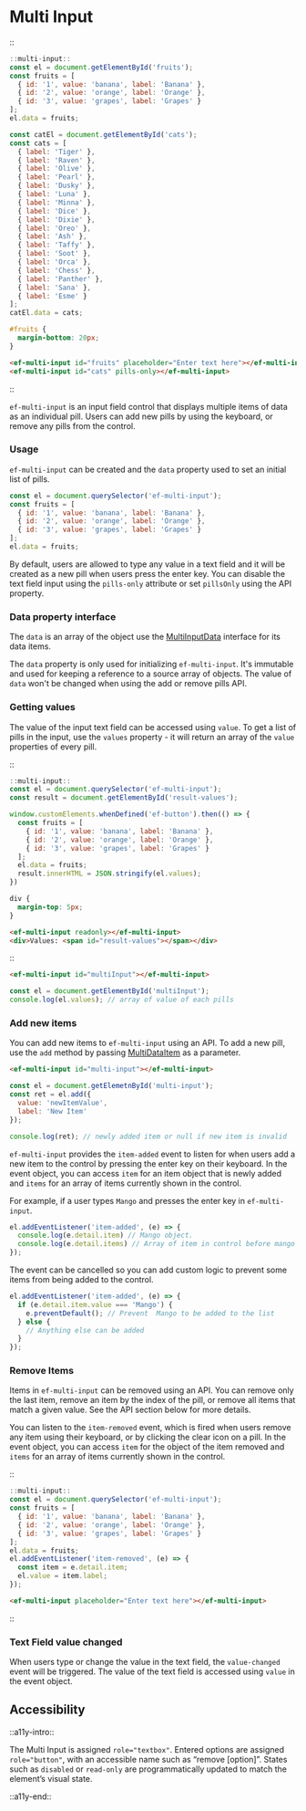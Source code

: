 <!--
type: page
title: Multi Input
location: ./elements/multi-input
layout: default
-->

# Multi Input

::
```javascript
::multi-input::
const el = document.getElementById('fruits');
const fruits = [
  { id: '1', value: 'banana', label: 'Banana' },
  { id: '2', value: 'orange', label: 'Orange' },
  { id: '3', value: 'grapes', label: 'Grapes' }
];
el.data = fruits;

const catEl = document.getElementById('cats');
const cats = [
  { label: 'Tiger' },
  { label: 'Raven' },
  { label: 'Olive' },
  { label: 'Pearl' },
  { label: 'Dusky' },
  { label: 'Luna' },
  { label: 'Minna' },
  { label: 'Dice' },
  { label: 'Dixie' },
  { label: 'Oreo' },
  { label: 'Ash' },
  { label: 'Taffy' },
  { label: 'Soot' },
  { label: 'Orca' },
  { label: 'Chess' },
  { label: 'Panther' },
  { label: 'Sana' },
  { label: 'Esme' }
];
catEl.data = cats;
```
```css
#fruits {
  margin-bottom: 20px;
}
```
```html
<ef-multi-input id="fruits" placeholder="Enter text here"></ef-multi-input>
<ef-multi-input id="cats" pills-only></ef-multi-input>
```
::

`ef-multi-input` is an input field control that displays multiple items of data as an individual pill. Users can add new pills by using the keyboard, or remove any pills from the control.

### Usage

`ef-multi-input` can be created and the `data` property used to set an initial list of pills.

```javascript
const el = document.querySelector('ef-multi-input');
const fruits = [
  { id: '1', value: 'banana', label: 'Banana' },
  { id: '2', value: 'orange', label: 'Orange' },
  { id: '3', value: 'grapes', label: 'Grapes' }
];
el.data = fruits;
```

By default, users are allowed to type any value in a text field and it will be created as a new pill when users press the enter key. You can disable the text field input using the `pills-only` attribute or set `pillsOnly` using the API property.

### Data property interface

The `data` is an array of the object use the [MultiInputData](https://github.com/Refinitiv/refinitiv-ui/blob/develop/packages/elements/src/multi-input/helpers/types.ts) interface for its data items.

The `data` property is only used for initializing `ef-multi-input`. It's immutable and used for keeping a reference to a source array of objects. The value of `data` won't be changed when using the add or remove pills API.
### Getting values

The value of the input text field can be accessed using `value`. To get a list of pills in the input, use the `values` property - it will return an array of the `value` properties of every pill.

::
```javascript
::multi-input::
const el = document.querySelector('ef-multi-input');
const result = document.getElementById('result-values');

window.customElements.whenDefined('ef-button').then(() => {
  const fruits = [
    { id: '1', value: 'banana', label: 'Banana' },
    { id: '2', value: 'orange', label: 'Orange' },
    { id: '3', value: 'grapes', label: 'Grapes' }
  ];
  el.data = fruits;
  result.innerHTML = JSON.stringify(el.values);
})
```
```css
div {
  margin-top: 5px;
}
```
```html
<ef-multi-input readonly></ef-multi-input>
<div>Values: <span id="result-values"></span></div>
```
::

```html
<ef-multi-input id="multiInput"></ef-multi-input>
```
```javascript
const el = document.getElementById('multiInput');
console.log(el.values); // array of value of each pills
```

### Add new items
You can add new items to `ef-multi-input` using an API. To add a new pill, use the `add` method by passing [MultiDataItem](https://github.com/Refinitiv/refinitiv-ui/blob/develop/packages/elements/src/multi-input/helpers/types.ts) as a parameter.

```html
<ef-multi-input id="multi-input"></ef-multi-input>
```
```javascript
const el = document.getElemetnById('multi-input');
const ret = el.add({
  value: 'newItemValue',
  label: 'New Item'
});

console.log(ret); // newly added item or null if new item is invalid
```

`ef-multi-input` provides the `item-added` event to listen for when users add a new item to the control by pressing the enter key on their keyboard. In the event object, you can access `item` for an item object that is newly added and `items` for an array of items currently shown in the control.

For example, if a user types `Mango` and presses the enter key in `ef-multi-input`.

```javascript
el.addEventListener('item-added', (e) => {
  console.log(e.detail.item) // Mango object.
  console.log(e.detail.items) // Array of item in control before mango is added.
});
```

The event can be cancelled so you can add custom logic to prevent some items from being added to the control.

```javascript
el.addEventListener('item-added', (e) => {
  if (e.detail.item.value === 'Mango') {
    e.preventDefault(); // Prevent  Mango to be added to the list
  } else {
    // Anything else can be added
  }
});
```

### Remove Items
Items in `ef-multi-input` can be removed using an API. You can remove only the last item, remove an item by the index of the pill, or remove all items that match a given value. See the API section below for more details.

You can listen to the `item-removed` event, which is fired when users remove any item using their keyboard, or by clicking the clear icon on a pill. In the event object, you can access `item` for the object of the item removed and `items` for an array of items currently shown in the control.

::
```javascript
::multi-input::
const el = document.querySelector('ef-multi-input');
const fruits = [
  { id: '1', value: 'banana', label: 'Banana' },
  { id: '2', value: 'orange', label: 'Orange' },
  { id: '3', value: 'grapes', label: 'Grapes' }
];
el.data = fruits;
el.addEventListener('item-removed', (e) => {
  const item = e.detail.item;
  el.value = item.label;
});
```
```html
<ef-multi-input placeholder="Enter text here"></ef-multi-input>
```
::

### Text Field value changed
When users type or change the value in the text field, the `value-changed` event will be triggered. The value of the text field is accessed using `value` in the event object.

## Accessibility
::a11y-intro::

The Multi Input is assigned `role="textbox"`. Entered options are assigned `role="button"`, with an accessible name such as “remove [option]”. States such as `disabled` or `read-only` are programmatically updated to match the element’s visual state.

::a11y-end::
